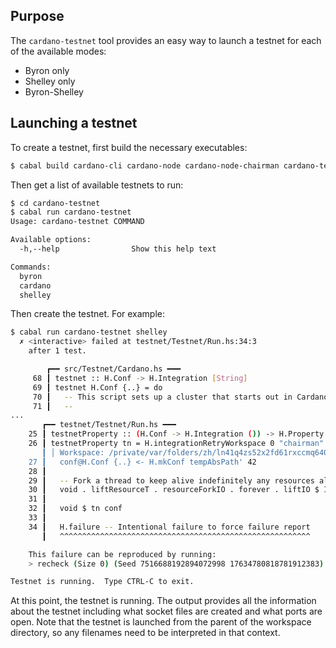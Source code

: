 ## Purpose

The `cardano-testnet` tool provides an easy way to launch a testnet for each
of the available modes:

* Byron only
* Shelley only
* Byron-Shelley

## Launching a testnet
To create a testnet, first build the necessary executables:

```bash
$ cabal build cardano-cli cardano-node cardano-node-chairman cardano-testnet
```

Then get a list of available testnets to run:

```bash
$ cd cardano-testnet
$ cabal run cardano-testnet
Usage: cardano-testnet COMMAND

Available options:
  -h,--help                Show this help text

Commands:
  byron
  cardano
  shelley
```

Then create the testnet.  For example:

```bash
$ cabal run cardano-testnet shelley
  ✗ <interactive> failed at testnet/Testnet/Run.hs:34:3
    after 1 test.

        ┏━━ src/Testnet/Cardano.hs ━━━
     68 ┃ testnet :: H.Conf -> H.Integration [String]
     69 ┃ testnet H.Conf {..} = do
     70 ┃   -- This script sets up a cluster that starts out in Cardano, and can transition to Shelley.
     71 ┃   --
...
       ┏━━ testnet/Testnet/Run.hs ━━━
    25 ┃ testnetProperty :: (H.Conf -> H.Integration ()) -> H.Property
    26 ┃ testnetProperty tn = H.integrationRetryWorkspace 0 "chairman" $ \tempAbsPath' -> do
       ┃ │ Workspace: /private/var/folders/zh/ln41q4zs52x2fd61rxccmq640000gn/T/chairman/test-acaaa345c8802769
    27 ┃   conf@H.Conf {..} <- H.mkConf tempAbsPath' 42
    28 ┃
    29 ┃   -- Fork a thread to keep alive indefinitely any resources allocated by testnet.
    30 ┃   void . liftResourceT . resourceForkIO . forever . liftIO $ IO.threadDelay 10000000
    31 ┃
    32 ┃   void $ tn conf
    33 ┃
    34 ┃   H.failure -- Intentional failure to force failure report
       ┃   ^^^^^^^^^^^^^^^^^^^^^^^^^^^^^^^^^^^^^^^^^^^^^^^^^^^^^^^^

    This failure can be reproduced by running:
    > recheck (Size 0) (Seed 7516688192894072998 17634780818781912383) <property>

Testnet is running.  Type CTRL-C to exit.
```

At this point, the testnet is running.  The output provides all the information about the testnet including
what socket files are created and what ports are open.  Note that the testnet is launched from the parent
of the workspace directory, so any filenames need to be interpreted in that context.
